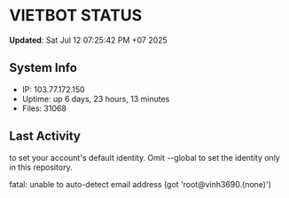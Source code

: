 # VIETBOT STATUS
**Updated**: Sat Jul 12 07:25:42 PM +07 2025

## System Info
- IP: 103.77.172.150
- Uptime: up 6 days, 23 hours, 13 minutes
- Files: 31068

## Last Activity

to set your account's default identity.
Omit --global to set the identity only in this repository.

fatal: unable to auto-detect email address (got 'root@vinh3690.(none)')
